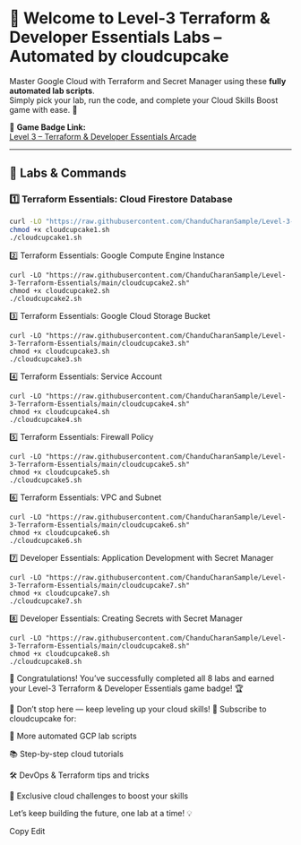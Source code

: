# 🎯 Welcome to Level-3 Terraform & Developer Essentials Labs – Automated by cloudcupcake  

Master Google Cloud with Terraform and Secret Manager using these **fully automated lab scripts**.  
Simply pick your lab, run the code, and complete your Cloud Skills Boost game with ease. 🚀  

🏅 **Game Badge Link:**  
[Level 3 – Terraform & Developer Essentials Arcade](https://www.cloudskillsboost.google/games/6396?utm_source=qwiklabs&utm_medium=lp&utm_campaign=level3-Aug-arcade25)  

---

## 📌 Labs & Commands  

### 1️⃣ Terraform Essentials: Cloud Firestore Database  
```bash
curl -LO "https://raw.githubusercontent.com/ChanduCharanSample/Level-3-Terraform-Essentials/main/cloudcupcake1.sh"
chmod +x cloudcupcake1.sh
./cloudcupcake1.sh
```
2️⃣ Terraform Essentials: Google Compute Engine Instance
```
curl -LO "https://raw.githubusercontent.com/ChanduCharanSample/Level-3-Terraform-Essentials/main/cloudcupcake2.sh"
chmod +x cloudcupcake2.sh
./cloudcupcake2.sh
```
3️⃣ Terraform Essentials: Google Cloud Storage Bucket
```
curl -LO "https://raw.githubusercontent.com/ChanduCharanSample/Level-3-Terraform-Essentials/main/cloudcupcake3.sh"
chmod +x cloudcupcake3.sh
./cloudcupcake3.sh
```
4️⃣ Terraform Essentials: Service Account
```
curl -LO "https://raw.githubusercontent.com/ChanduCharanSample/Level-3-Terraform-Essentials/main/cloudcupcake4.sh"
chmod +x cloudcupcake4.sh
./cloudcupcake4.sh
```
5️⃣ Terraform Essentials: Firewall Policy
```
curl -LO "https://raw.githubusercontent.com/ChanduCharanSample/Level-3-Terraform-Essentials/main/cloudcupcake5.sh"
chmod +x cloudcupcake5.sh
./cloudcupcake5.sh
```
6️⃣ Terraform Essentials: VPC and Subnet
```
curl -LO "https://raw.githubusercontent.com/ChanduCharanSample/Level-3-Terraform-Essentials/main/cloudcupcake6.sh"
chmod +x cloudcupcake6.sh
./cloudcupcake6.sh
```
7️⃣ Developer Essentials: Application Development with Secret Manager
```
curl -LO "https://raw.githubusercontent.com/ChanduCharanSample/Level-3-Terraform-Essentials/main/cloudcupcake7.sh"
chmod +x cloudcupcake7.sh
./cloudcupcake7.sh
```
8️⃣ Developer Essentials: Creating Secrets with Secret Manager
```
curl -LO "https://raw.githubusercontent.com/ChanduCharanSample/Level-3-Terraform-Essentials/main/cloudcupcake8.sh"
chmod +x cloudcupcake8.sh
./cloudcupcake8.sh
```
🎉 Congratulations! You’ve successfully completed all 8 labs and earned your Level-3 Terraform & Developer Essentials game badge! 🏆

📢 Don’t stop here — keep leveling up your cloud skills!
🔔 Subscribe to cloudcupcake for:

🚀 More automated GCP lab scripts

📚 Step-by-step cloud tutorials

🛠 DevOps & Terraform tips and tricks

🎯 Exclusive cloud challenges to boost your skills

Let’s keep building the future, one lab at a time! 💡


Copy
Edit
